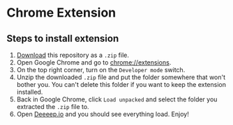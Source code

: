 # Chrome Extension

## Steps to install extension

1. [Download](https://github.com/blockyfish-client/chrome-extension/archive/refs/heads/master.zip) this repository as a `.zip` file.
2. Open Google Chrome and go to [chrome://extensions](chrome://extensions).
3. On the top right corner, turn on the `Developer mode` switch.
4. Unzip the downloaded `.zip` file and put the folder somewhere that won't bother you. You can't delete this folder if you want to keep the extension installed.
5. Back in Google Chrome, click `Load unpacked` and select the folder you extracted the `.zip` file to.
6. Open [Deeeep.io](https://beta.deeeep.io) and you should see everything load. Enjoy!